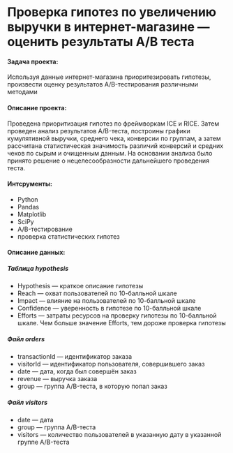 # Проверка гипотез по увеличению выручки в интернет-магазине — оценить результаты A/B теста

#### Задача  проекта: 

Используя данные интернет-магазина приоритезировать гипотезы, произвести оценку результатов A/B-тестирования различными методами

#### Описание проекта:

Проведена приоритизация гипотез по фреймворкам ICE и RICE. Затем проведен анализ результатов A/B-теста, построины графики кумулятивной выручки, среднего чека,
конверсии по группам, а затем рассчитана статистическая значимость различий конверсий и средних чеков по сырым и очищенным данным. На основании анализа было
принято решение о нецелесообразности дальнейшего проведения теста.

#### Интсрументы:
- Python
- Pandas
- Matplotlib
- SciPy
- A/B-тестирование
- проверка статистических гипотез

#### Описание данных:

##### Таблица hypothesis
- Hypothesis — краткое описание гипотезы
- Reach — охват пользователей по 10-балльной шкале
- Impact — влияние на пользователей по 10-балльной шкале
- Confidence — уверенность в гипотезе по 10-балльной шкале
- Efforts — затраты ресурсов на проверку гипотезы по 10-балльной шкале. Чем больше значение Efforts, тем дороже проверка гипотезы

##### Файл orders
- transactionId — идентификатор заказа
- visitorId — идентификатор пользователя, совершившего заказ
- date — дата, когда был совершён заказ
- revenue — выручка заказа
- group — группа A/B-теста, в которую попал заказ

##### Файл visitors
- date — дата
- group — группа A/B-теста
- visitors — количество пользователей в указанную дату в указанной группе A/B-теста
